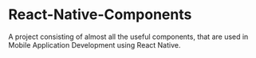 # React-Native-Components
A project consisting of almost all the useful components, that are used in Mobile Application Development using React Native.
